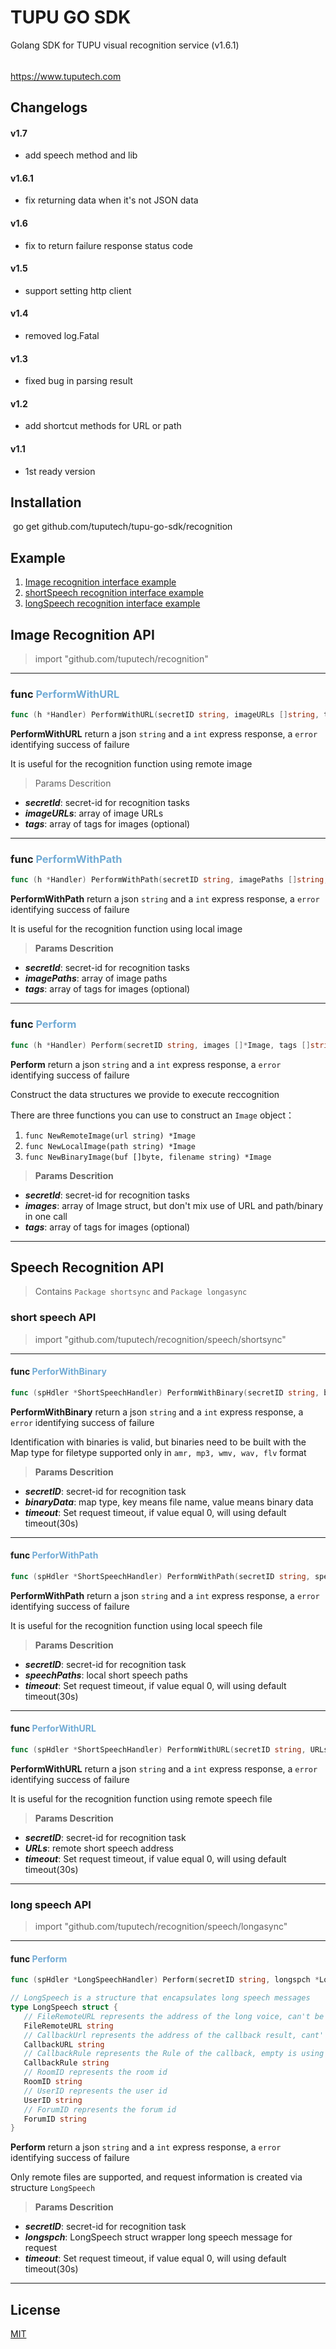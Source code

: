 # TUPU GO SDK

Golang SDK for TUPU visual recognition service (v1.6.1)
######  
<https://www.tuputech.com>

## Changelogs
#### v1.7
- add speech method and lib

#### v1.6.1
- fix returning data when it's not JSON data

#### v1.6
- fix to return failure response status code

#### v1.5
- support setting http client

#### v1.4
- removed log.Fatal

#### v1.3
- fixed bug in parsing result

#### v1.2
- add shortcut methods for URL or path

#### v1.1
- 1st ready version

## Installation

​	go get github.com/tuputech/tupu-go-sdk/recognition

## Example

1. [Image recognition interface example](./example/image.go)  
2. [shortSpeech recognition interface example](./example/short-speech.go)  
3. [longSpeech recognition interface example](./example/long-speech.go)  

## Image Recognition API

> import "github.com/tuputech/recognition"

---

### func <font color=#71ABD5>PerformWithURL</font>

```go  
func (h *Handler) PerformWithURL(secretID string, imageURLs []string, tags []string) (result string, statusCode int, e error)
```
**PerformWithURL** return a json `string` and a `int` express response, a `error` identifying success of failure

It is useful for the recognition function using remote image  

   > Params Descrition

   - ***secretId***: secret-id for recognition tasks
   - ***imageURLs***: array of image URLs
   - ***tags***: array of tags for images (optional)

---

### func <font color=#71ABD5>PerformWithPath</font>
```go  
func (h *Handler) PerformWithPath(secretID string, imagePaths []string, tags []string) (result string, statusCode int, e error)
```
**PerformWithPath** return a json `string` and a `int` express response, a `error` identifying success of failure

It is useful for the recognition function using local image  

> **Params Descrition**  
- ***secretId***: secret-id for recognition tasks
- ***imagePaths***: array of image paths
- ***tags***: array of tags for images (optional)

---

### func <font color=#71ABD5>Perform</font>

```go
func (h *Handler) Perform(secretID string, images []*Image, tags []string) (result string, statusCode int, e error)
```

**Perform** return a json `string` and a `int` express response, a `error` identifying success of failure

Construct the data structures we provide to execute reccognition

There are three functions you can use to construct an `Image` object：

1. `func NewRemoteImage(url string) *Image`
2. `func NewLocalImage(path string) *Image `
3. `func NewBinaryImage(buf []byte, filename string) *Image`

> **Params  Descrition**
- ***secretId***: secret-id for recognition tasks
- ***images***: array of Image struct, but don't mix use of URL and path/binary in one call
- ***tags***: array of tags for images (optional)

---

## Speech Recognition API

> Contains `Package shortsync` and `Package longasync`

### short speech API

> import "github.com/tuputech/recognition/speech/shortsync"

---

#### func <font color=#71ABD5>PerforWithBinary</font>

```go
func (spHdler *ShortSpeechHandler) PerformWithBinary(secretID string, binaryData map[string][]byte, timeout int) (result string, statusCode int, err error)
```

**PerformWithBinary** return a json `string` and a `int` express response, a `error` identifying success of failure

Identification with binaries is valid, but binaries need to be built with the Map type for filetype supported only in `amr, mp3, wmv, wav, flv` format

> **Params  Descrition**

- ***secretID***: secret-id for recognition task
- ***binaryData***: map type, key means file name, value means binary data
- ***timeout***: Set request timeout, if value equal 0, will using default timeout(30s)

---

#### func <font color=#71ABD5>PerforWithPath</font>

```go
func (spHdler *ShortSpeechHandler) PerformWithPath(secretID string, speechPaths []string, timeout int) (result string, statusCode int, err error)
```

**PerformWithPath** return a json `string` and a `int` express response, a `error` identifying success of failure

It is useful for the recognition function using local speech file

> **Params  Descrition**

- ***secretID***: secret-id for recognition task
- ***speechPaths***: local short speech paths
- ***timeout***: Set request timeout, if value equal 0, will using default timeout(30s)

-----

#### func <font color=#71ABD5>PerforWithURL</font>

```go
func (spHdler *ShortSpeechHandler) PerformWithURL(secretID string, URLs []string, timeout int) (result string, statusCode int, err error)
```

**PerformWithURL** return a json `string` and a `int` express response, a `error` identifying success of failure

It is useful for the recognition function using remote speech file 

> **Params  Descrition**

- ***secretID***: secret-id for recognition task
- ***URLs***: remote short speech address
- ***timeout***: Set request timeout, if value equal 0, will using default timeout(30s)

---

### long speech API

> import "github.com/tuputech/recognition/speech/longasync"

---

#### func <font color=#71ABD5>Perform</font>

```go
func (spHdler *LongSpeechHandler) Perform(secretID string, longspch *LongSpeech, timeout int) (result string, statusCode int, err error)
```

 ```go
// LongSpeech is a structure that encapsulates long speech messages
type LongSpeech struct {
	// FileRemoteURL represents the address of the long voice, can't be empty
	FileRemoteURL string 
	// CallbackUrl represents the address of the callback result, cant' be empty
	CallbackURL string 
	// CallbackRule represents the Rule of the callback, empty is using default rule, `all` is callback all result
	CallbackRule string 
	// RoomID represents the room id
	RoomID string 
	// UserID represents the user id
	UserID string 
	// ForumID represents the forum id
	ForumID string
}
 ```

**Perform** return a json `string` and a `int` express response, a `error` identifying success of failure

Only remote files are supported, and request information is created via structure `LongSpeech`

> **Params  Descrition**

- ***secretID***: secret-id for recognition task
- ***longspch***: LongSpeech struct wrapper long speech message for request
- ***timeout***: Set request timeout, if value equal 0, will using default timeout(30s)

---



## License

[MIT](http://www.opensource.org/licenses/mit-license.php)